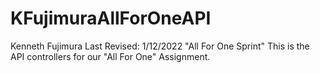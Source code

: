 # KFujimuraAllForOneAPI
Kenneth Fujimura
Last Revised: 1/12/2022
"All For One Sprint"
This is the API controllers for our "All For One" Assignment.